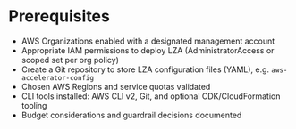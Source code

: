 # Prerequisites

- AWS Organizations enabled with a designated management account
- Appropriate IAM permissions to deploy LZA (AdministratorAccess or scoped set per org policy)
- Create a Git repository to store LZA configuration files (YAML), e.g. `aws-accelerator-config`
- Chosen AWS Regions and service quotas validated
- CLI tools installed: AWS CLI v2, Git, and optional CDK/CloudFormation tooling
- Budget considerations and guardrail decisions documented

